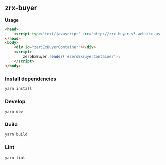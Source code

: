 ## zrx-buyer

**Usage**

```html
<head>
    <script type="text/javascript" src="http://zrx-buyer.s3-website-us-east-1.amazonaws.com/main.bundle.js" charset="utf-8"></script>
</head>
<body>
    <div id="zeroExBuyerContainer"></div>
    <script>
        zeroExBuyer.render('#zeroExBuyerContainer');
    </script>
</body>
```

### Install dependencies

```bash
yarn install
```

### Develop

```bash
yarn dev
```

### Build

```bash
yarn build
```

### Lint

```bash
yarn lint
```

